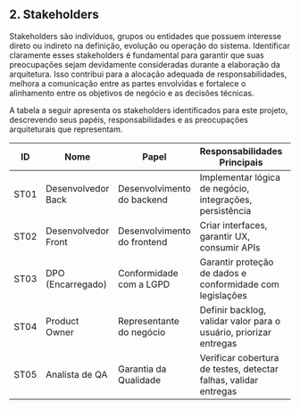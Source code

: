 ## 2. Stakeholders

Stakeholders são indivíduos, grupos ou entidades que possuem interesse direto ou indireto na definição, evolução ou operação do sistema. Identificar claramente esses stakeholders é fundamental para garantir que suas preocupações sejam devidamente consideradas durante a elaboração da arquitetura. Isso contribui para a alocação adequada de responsabilidades, melhora a comunicação entre as partes envolvidas e fortalece o alinhamento entre os objetivos de negócio e as decisões técnicas.

A tabela a seguir apresenta os stakeholders identificados para este projeto, descrevendo seus papéis, responsabilidades e as preocupações arquiteturais que representam.

| ID   | Nome                | Papel                       | Responsabilidades Principais                                      | Preocupações Relacionadas |
| ---- | ------------------- | --------------------------- | ----------------------------------------------------------------- | ------------------------- |
| ST01 | Desenvolvedor Back  | Desenvolvimento do backend  | Implementar lógica de negócio, integrações, persistência          | P01, P06, P07, P09        |
| ST02 | Desenvolvedor Front | Desenvolvimento do frontend | Criar interfaces, garantir UX, consumir APIs                      | P01, P02, P09             |
| ST03 | DPO (Encarregado)   | Conformidade com a LGPD     | Garantir proteção de dados e conformidade com legislações         | P08, P10                  |
| ST04 | Product Owner       | Representante do negócio    | Definir backlog, validar valor para o usuário, priorizar entregas | P02, P04, P08             |
| ST05 | Analista de QA      | Garantia da Qualidade       | Verificar cobertura de testes, detectar falhas, validar entregas  | P03, P06, P09             |